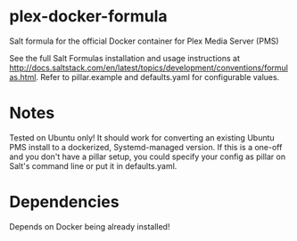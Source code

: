 # plex-docker-formula
Salt formula for the official Docker container for Plex Media Server (PMS)

See the full Salt Formulas installation and usage instructions at
http://docs.saltstack.com/en/latest/topics/development/conventions/formulas.html.
Refer to pillar.example and defaults.yaml for configurable values.

# Notes
Tested on Ubuntu only!
It should work for converting an existing Ubuntu PMS install to a dockerized, Systemd-managed version.
If this is a one-off and you don't have a pillar setup, you could specify your config
as pillar on Salt's command line or put it in defaults.yaml.

# Dependencies
Depends on Docker being already installed!
